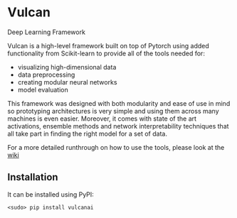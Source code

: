 # Vulcan
Deep Learning Framework

Vulcan is a high-level framework built on top of Pytorch using added functionality from Scikit-learn to provide all of the tools needed for:

* visualizing high-dimensional data
* data preprocessing
* creating modular neural networks 
* model evaluation

This framework was designed with both modularity and ease of use in mind so prototyping architectures is very simple and using them across many machines is even easier. Moreover, it comes with state of the art activations, ensemble methods and network interpretability techniques that all take part in finding the right model for a set of data.

For a more detailed runthrough on how to use the tools, please look at the [wiki](https://github.com/rfratila/Vulcan/wiki)

## Installation
It can be installed using PyPI:
```
<sudo> pip install vulcanai
```